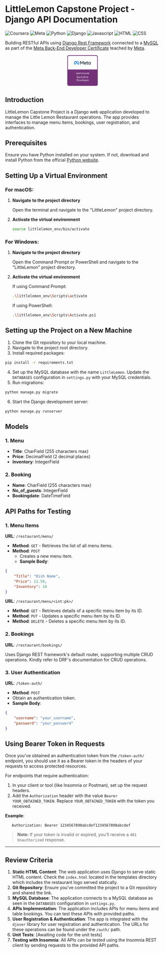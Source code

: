 # LittleLemon Capstone Project - Django API Documentation
![Coursera](https://img.shields.io/badge/Coursera-0747a6?style=plastic&logo=coursera&logoColor=white)
![Meta](https://img.shields.io/badge/Meta-0668E1?style=plastic&logo=meta&logoColor=white)
![Python](https://img.shields.io/badge/Python-0747a6?style=plastic&logo=python&logoColor=white)
![Django](https://img.shields.io/badge/Django-092e20?style=plastic&logo=django&logoColor=white)
![Javascript](https://img.shields.io/badge/Javascript-092e20?style=plastic&logo=javascript&logoColor=white)
![HTML](https://img.shields.io/badge/HTML-092e20?style=plastic&logo=HTML&logoColor=white)
![CSS](https://img.shields.io/badge/CSS-092e20?style=plastic&logo=CSS&logoColor=white)

Building RESTful APIs using [Django Rest Framework](https://www.django-rest-framework.org/) connected to a [MySQL](https://dev.mysql.com/downloads/) as part of the [Meta Back-End Developer Certificate](https://www.coursera.org/professional-certificates/meta-back-end-developer) teached by [Meta](https://www.facebook.com/business/learn/back-end-back-end-developer-certificate-coursera).

<p align="center">
<!--     <a href="https://www.credly.com/org/facebook-blueprint/badge/meta-back-end-developer-certificate"> -->
        <img src="/meta-backend-cert.png" width="20%" height="20%" />
    </a>
</p>

## Introduction

LittleLemon Capstone Project is a Django web application developed to manage the Little Lemon Restaurant operations. The app provides interfaces to manage menu items, bookings, user registration, and authentication.



## Prerequisites

Ensure you have Python installed on your system. If not, download and install Python from the official [Python website](https://www.python.org/downloads/).



## Setting Up a Virtual Environment

### For macOS:

1. **Navigate to the project directory**

   Open the terminal and navigate to the "LittleLemon" project directory.
  
2. **Activate the virtual environment**

   ```bash
   source littlelemon_env/bin/activate
   ```
### For Windows:

1. **Navigate to the project directory**

   Open the Command Prompt or PowerShell and navigate to the "LittleLemon" project directory.

2. **Activate the virtual environment**

   If using Command Prompt:
   
   ```bash
   .\littlelemon_env\Scripts\activate
   ```
    If using PowerShell:

   ```bash
   .\littlelemon_env\Scripts\Activate.ps1
   ```



## Setting up the Project on a New Machine

1. Clone the Git repository to your local machine.
2. Navigate to the project root directory.
3. Install required packages:
   
```bash
pip install -r requirements.txt
```

4. Set up the MySQL database with the name `LittleLemon`. Update the `DATABASES` configuration in `settings.py` with your MySQL credentials.
5. Run migrations:
   
```bash
python manage.py migrate
```

6. Start the Django development server:

```bash
python manage.py runserver
```




## Models

### 1. Menu

- **Title**: CharField (255 characters max)
- **Price**: DecimalField (2 decimal places)
- **Inventory**: IntegerField

### 2. Booking

- **Name**: CharField (255 characters max)
- **No_of_guests**: IntegerField
- **Bookingdate**: DateTimeField
  

## API Paths for Testing

### 1. Menu Items

**URL**: `/restaurant/menu/`

- **Method**: `GET` - Retrieves the list of all menu items.
- **Method**: `POST` 
  - Creates a new menu item.
  - **Sample Body**:

```json
{
    "Title": "Dish Name",
    "Price": 12.50,
    "Inventory": 10
}
```

**URL**: `/restaurant/menu/<int:pk>/`

- **Method**: `GET` - Retrieves details of a specific menu item by its ID.
- **Method**: `PUT` - Updates a specific menu item by its ID.
- **Method**: `DELETE` - Deletes a specific menu item by its ID.

### 2. Bookings

**URL**: `/restaurant/bookings/`

Uses Django REST framework's default router, supporting multiple CRUD operations. Kindly refer to DRF's documentation for CRUD operations.

### 3. User Authentication

**URL**: `/token-auth/`

- **Method**: `POST`
- Obtain an authentication token.
- **Sample Body**:
  
```json
{
    "username": "your_username",
    "password": "your_password"
}
```


## Using Bearer Token in Requests

Once you've obtained an authentication token from the `/token-auth/` endpoint, you should use it as a Bearer token in the headers of your requests to access protected resources.

For endpoints that require authentication:

1. In your client or tool (like Insomnia or Postman), set up the request headers.
2. Add the `Authorization` header with the value `Bearer YOUR_OBTAINED_TOKEN`. Replace `YOUR_OBTAINED_TOKEN` with the token you received.

**Example**:

   ```
      Authorization: Bearer 1234567890abcdef1234567890abcdef
   ```
> **Note**: If your token is invalid or expired, you'll receive a `401 Unauthorized` response.


---


## Review Criteria

1. **Static HTML Content**: The web application uses Django to serve static HTML content. Check the `index.html` located in the templates directory which includes the restaurant logo served statically.
2. **Git Repository**: Ensure you've committed the project to a Git repository and shared the link.
3. **MySQL Database**: The application connects to a MySQL database as seen in the `DATABASES` configuration in `settings.py`.
4. **APIs Implementation**: The application includes APIs for menu items and table bookings. You can test these APIs with provided paths.
5. **User Registration & Authentication**: The app is integrated with the `djoser` library for user registration and authentication. The URLs for these operations can be found under the `/auth/` path.
6. **Unit Tests**: [Awaiting code for the unit tests]
7. **Testing with Insomnia**: All APIs can be tested using the Insomnia REST client by sending requests to the provided API paths.





